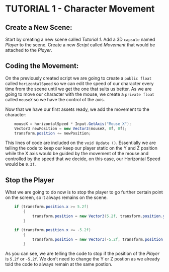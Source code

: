 # **TUTORIAL 1 - Character Movement**

## Create a New Scene:

Start by creating a new scene called *Tutorial 1*.
Add a 3D `capsule` named *Player* to the scene.
Create a new *Script* called *Movement* that would be attached to the *Player*.

## Coding the Movement:

On the previously created script we are going to create a `public float` called `horizontalSpeed` so we can edit the speed of our character every time from the scene until we get the one that suits us better.
As we are going to move our character with the mouse, we create a `private float` called `mouseX` so we have the control of the axis.

Now that we have our first assets ready, we add the movement to the character:
``` C#
    mouseX = horizontalSpeed * Input.GetAxis("Mouse X");
    Vector3 newPosition = new Vector3(mouseX, 0f, 0f);
    transform.position += newPosition;
```

This lines of code are included on the  `void Update ()`. Essentially we are telling the code to keep our keep our player static on the Y and Z position while the X axis would be guided by the movement of the mouse and controlled by the speed that we decide, on this case, our Horizontal Speed would be `0.3f`.

## Stop the Player

What we are going to do now is to stop the player to go further certain point on the screen, so it always remains on the scene. 
``` C#
    if (transform.position.x >= 5.2f)
    	{
        	transform.position = new Vector3(5.2f, transform.position.y, transform.position.z);
    	}

    if (transform.position.x <= -5.2f)
		{
    	    transform.position = new Vector3(-5.2f, transform.position.y, transform.position.z);
    	}
```
As you can see, we are telling the code to stop if the position of the *Player* is `5.2f` or `-5.2f`. We don’t need to change the Y or Z postion as we already told the code to always remain at the same postion.
